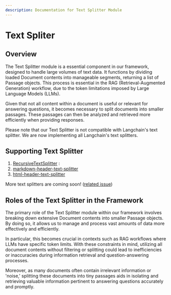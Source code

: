 ```yaml
---
description: Documentation for Text Splitter Module
---
```


# Text Spliter

## Overview

The Text Splitter module is a essential component in our framework, designed to handle large volumes of text data. It functions by dividing loaded Document contents into manageable segments, returning a list of Passage objects. This process is essential in the RAG (Retrieval-Augmented Generation) workflow, due to the token limitations imposed by Large Language Models (LLMs).

Given that not all content within a document is useful or relevant for answering questions, it becomes necessary to split documents into smaller passages. These passages can then be analyzed and retrieved more efficiently when providing responses.

Please note that our Text Splitter is not compatible with Langchain's text splitter. We are now implementing all Langchain's text splitters.

## Supporting Text Splitter

1. [RecursiveTextSplitter](recursive-text-splitter.md) :&#x20;
2. [markdown-header-text-splitter](markdown-header-text-splitter.md)
3. [html-header-text-splitter](html-header-text-splitter.md)

More text splitters are coming soon! ([related issue](https://github.com/NomaDamas/RAGchain/issues/255))

## Roles of the Text Splitter in the Framework

The primary role of the Text Splitter module within our framework involves breaking down extensive Document contents into smaller Passage objects. By doing so, it allows us to manage and process vast amounts of data more effectively and efficiently.

In particular, this becomes crucial in contexts such as RAG workflows where LLMs have specific token limits. With these constraints in mind, utilizing all document contents without filtering or splitting could lead to inefficiencies or inaccuracies during information retrieval and question-answering processes.

Moreover, as many documents often contain irrelevant information or 'noise,' splitting these documents into tiny passages aids in isolating and retrieving valuable information pertinent to answering questions accurately and promptly.
